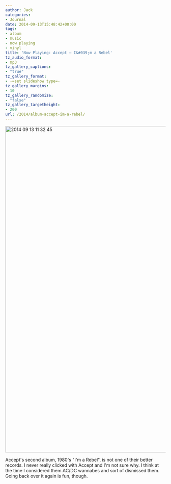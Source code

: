 ```yaml
---
author: Jack
categories:
- Journal
date: 2014-09-13T15:48:42+00:00
tags:
- album
- music
- now playing
- vinyl
title: 'Now Playing: Accept – I&#039;m a Rebel'
tz_audio_format:
- mp3
tz_gallery_captions:
- "true"
tz_gallery_format:
- -=set slideshow type=-
tz_gallery_margins:
- 10
tz_gallery_randomize:
- "false"
tz_gallery_targetheight:
- 200
url: /2014/album-accept-im-a-rebel/
---
```


<img src="/img/2014/09/2014-09-13-11.32.45.jpg" alt="2014 09 13 11 32 45" title="2014-09-13 11.32.45.jpg" border="0" width="1024" height="1024" />

Accept's second album, 1980's "I'm a Rebel", is not one of their better records. I never really clicked with Accept and I'm not sure why. I think at the time I considered them AC/DC wannabes and sort of dismissed them. Going back over it again is fun, though.